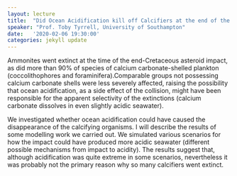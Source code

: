 ```yaml
---
layout: lecture
title:  "Did Ocean Acidification kill off Calcifiers at the end of the Cretaceous?"
speaker: "Prof. Toby Tyrrell, University of Southampton"
date:   '2020-02-06 19:30:00'
categories: jekyll update
---
```

Ammonites went extinct at the time of the end-Cretaceous asteroid impact, as did more than 90% of species of calcium carbonate-shelled plankton (coccolithophores and foraminifera).Comparable groups not possessing calcium carbonate shells were less severely affected, raising the possibility that ocean acidification, as a side effect of the collision, might have been responsible for the apparent selectivity of the extinctions (calcium carbonate dissolves in even slightly acidic seawater). 

We investigated whether ocean acidification could have caused the disappearance of the calcifying organisms. I will describe the results of some modelling work we carried out. We simulated various scenarios for how the impact could have produced more acidic seawater (different possible mechanisms from impact to acidity). The results suggest that, although acidification was quite extreme in some scenarios, nevertheless it was probably not the primary reason why so many calcifiers went extinct.
